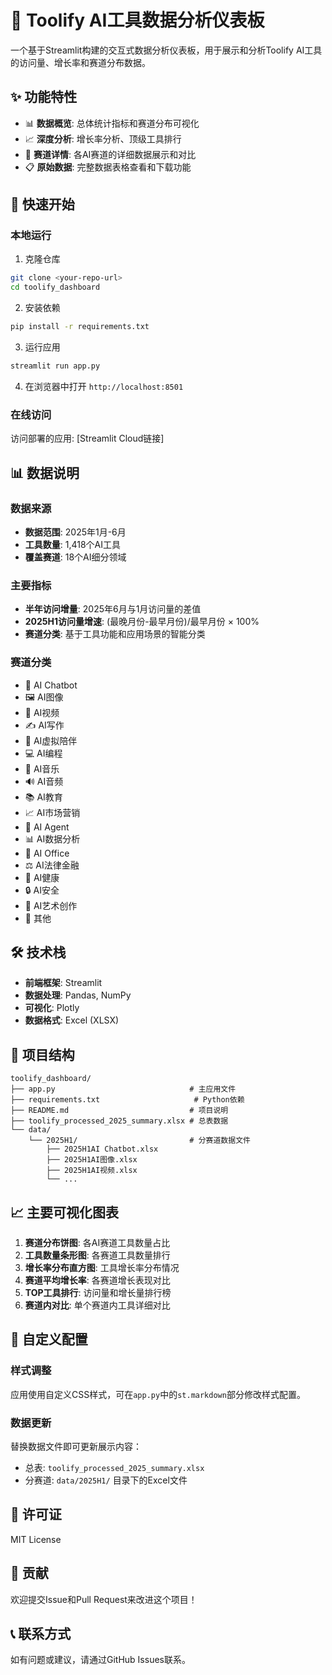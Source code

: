 # 🤖 Toolify AI工具数据分析仪表板

一个基于Streamlit构建的交互式数据分析仪表板，用于展示和分析Toolify AI工具的访问量、增长率和赛道分布数据。

## ✨ 功能特性

- 📊 **数据概览**: 总体统计指标和赛道分布可视化
- 📈 **深度分析**: 增长率分析、顶级工具排行
- 🎯 **赛道详情**: 各AI赛道的详细数据展示和对比
- 📋 **原始数据**: 完整数据表格查看和下载功能

## 🚀 快速开始

### 本地运行

1. 克隆仓库
```bash
git clone <your-repo-url>
cd toolify_dashboard
```

2. 安装依赖
```bash
pip install -r requirements.txt
```

3. 运行应用
```bash
streamlit run app.py
```

4. 在浏览器中打开 `http://localhost:8501`

### 在线访问

访问部署的应用: [Streamlit Cloud链接]

## 📊 数据说明

### 数据来源
- **数据范围**: 2025年1月-6月
- **工具数量**: 1,418个AI工具
- **覆盖赛道**: 18个AI细分领域

### 主要指标
- **半年访问增量**: 2025年6月与1月访问量的差值
- **2025H1访问量增速**: (最晚月份-最早月份)/最早月份 × 100%
- **赛道分类**: 基于工具功能和应用场景的智能分类

### 赛道分类
- 🤖 AI Chatbot
- 🖼️ AI图像  
- 🎥 AI视频
- ✍️ AI写作
- 👥 AI虚拟陪伴
- 💻 AI编程
- 🎵 AI音乐
- 🔊 AI音频
- 📚 AI教育
- 📈 AI市场营销
- 🤖 AI Agent
- 📊 AI数据分析
- 🏢 AI Office
- ⚖️ AI法律金融
- 🏥 AI健康
- 🔒 AI安全
- 🎨 AI艺术创作
- 📂 其他

## 🛠️ 技术栈

- **前端框架**: Streamlit
- **数据处理**: Pandas, NumPy
- **可视化**: Plotly
- **数据格式**: Excel (XLSX)

## 📁 项目结构

```
toolify_dashboard/
├── app.py                              # 主应用文件
├── requirements.txt                     # Python依赖
├── README.md                           # 项目说明
├── toolify_processed_2025_summary.xlsx # 总表数据
└── data/
    └── 2025H1/                         # 分赛道数据文件
        ├── 2025H1AI Chatbot.xlsx
        ├── 2025H1AI图像.xlsx
        ├── 2025H1AI视频.xlsx
        └── ...
```

## 📈 主要可视化图表

1. **赛道分布饼图**: 各AI赛道工具数量占比
2. **工具数量条形图**: 各赛道工具数量排行
3. **增长率分布直方图**: 工具增长率分布情况
4. **赛道平均增长率**: 各赛道增长表现对比
5. **TOP工具排行**: 访问量和增长量排行榜
6. **赛道内对比**: 单个赛道内工具详细对比

## 🔧 自定义配置

### 样式调整
应用使用自定义CSS样式，可在`app.py`中的`st.markdown`部分修改样式配置。

### 数据更新
替换数据文件即可更新展示内容：
- 总表: `toolify_processed_2025_summary.xlsx`
- 分赛道: `data/2025H1/` 目录下的Excel文件

## 📄 许可证

MIT License

## 🤝 贡献

欢迎提交Issue和Pull Request来改进这个项目！

## 📞 联系方式

如有问题或建议，请通过GitHub Issues联系。